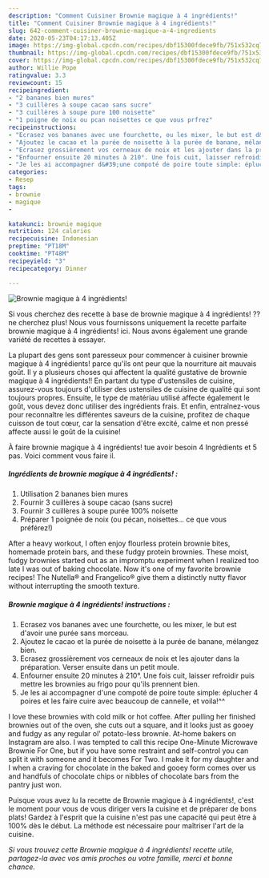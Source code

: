 ```yaml
---
description: "Comment Cuisiner Brownie magique à 4 ingrédients!"
title: "Comment Cuisiner Brownie magique à 4 ingrédients!"
slug: 642-comment-cuisiner-brownie-magique-a-4-ingredients
date: 2020-05-23T04:17:13.405Z
image: https://img-global.cpcdn.com/recipes/dbf15300fdece9fb/751x532cq70/brownie-magique-a-4-ingredients-photo-principale-de-la-recette.jpg
thumbnail: https://img-global.cpcdn.com/recipes/dbf15300fdece9fb/751x532cq70/brownie-magique-a-4-ingredients-photo-principale-de-la-recette.jpg
cover: https://img-global.cpcdn.com/recipes/dbf15300fdece9fb/751x532cq70/brownie-magique-a-4-ingredients-photo-principale-de-la-recette.jpg
author: Willie Pope
ratingvalue: 3.3
reviewcount: 15
recipeingredient:
- "2 bananes bien mures"
- "3 cuillères à soupe cacao sans sucre"
- "3 cuillères à soupe pure 100 noisette"
- "1 poigne de noix ou pcan noisettes ce que vous prfrez"
recipeinstructions:
- "Ecrasez vos bananes avec une fourchette, ou les mixer, le but est d&#39;avoir une purée sans morceau."
- "Ajoutez le cacao et la purée de noisette à la purée de banane, mélangez bien."
- "Ecrasez grossièrement vos cerneaux de noix et les ajouter dans la préparation. Verser ensuite dans un petit moule."
- "Enfourner ensuite 20 minutes à 210°. Une fois cuit, laisser refroidir puis mettre les brownies au frigo pour qu&#39;ils prennent bien."
- "Je les ai accompagner d&#39;une compoté de poire toute simple: éplucher 4 poires et les faire cuire avec beaucoup de cannelle, et voila!^^"
categories:
- Resep
tags:
- brownie
- magique
- 

katakunci: brownie magique  
nutrition: 124 calories
recipecuisine: Indonesian
preptime: "PT18M"
cooktime: "PT48M"
recipeyield: "3"
recipecategory: Dinner

---
```



![Brownie magique à 4 ingrédients!](https://img-global.cpcdn.com/recipes/dbf15300fdece9fb/751x532cq70/brownie-magique-a-4-ingredients-photo-principale-de-la-recette.jpg)

Si vous cherchez des recette à base de brownie magique à 4 ingrédients! ?? ne cherchez plus! Nous vous fournissons uniquement la recette parfaite brownie magique à 4 ingrédients! ici. Nous avons également une grande variété de recettes à essayer.

La plupart des gens sont paresseux pour commencer à cuisiner brownie magique à 4 ingrédients! parce qu'ils ont peur que la nourriture ait mauvais goût. Il y a plusieurs choses qui affectent la qualité gustative de brownie magique à 4 ingrédients!! En partant du type d'ustensiles de cuisine, assurez-vous toujours d'utiliser des ustensiles de cuisine de qualité qui sont toujours propres. Ensuite, le type de matériau utilisé affecte également le goût, vous devez donc utiliser des ingrédients frais. Et enfin, entraînez-vous pour reconnaître les différentes saveurs de la cuisine, profitez de chaque cuisson de tout cœur, car la sensation d'être excité, calme et non pressé affecte aussi le goût de la cuisine!

<!--inarticleads1-->

À faire brownie magique à 4 ingrédients! tue avoir besoin 4 Ingrédients et 5 pas. Voici comment vous faire il.

##### Ingrédients de brownie magique à 4 ingrédients! :

1. Utilisation 2 bananes bien mures
1. Fournir 3 cuillères à soupe cacao (sans sucre)
1. Fournir 3 cuillères à soupe purée 100% noisette
1. Préparer 1 poignée de noix (ou pécan, noisettes... ce que vous préférez!)


After a heavy workout, I often enjoy flourless protein brownie bites, homemade protein bars, and these fudgy protein brownies. These moist, fudgy brownies started out as an impromptu experiment when I realized too late I was out of baking chocolate. Now it&#39;s one of my favorite brownie recipes! The Nutella® and Frangelico® give them a distinctly nutty flavor without interrupting the smooth texture. 

<!--inarticleads2-->

##### Brownie magique à 4 ingrédients! instructions :

1. Ecrasez vos bananes avec une fourchette, ou les mixer, le but est d&#39;avoir une purée sans morceau.
1. Ajoutez le cacao et la purée de noisette à la purée de banane, mélangez bien.
1. Ecrasez grossièrement vos cerneaux de noix et les ajouter dans la préparation. Verser ensuite dans un petit moule.
1. Enfourner ensuite 20 minutes à 210°. Une fois cuit, laisser refroidir puis mettre les brownies au frigo pour qu&#39;ils prennent bien.
1. Je les ai accompagner d&#39;une compoté de poire toute simple: éplucher 4 poires et les faire cuire avec beaucoup de cannelle, et voila!^^


I love these brownies with cold milk or hot coffee. After pulling her finished brownies out of the oven, she cuts out a square, and it looks just as gooey and fudgy as any regular ol&#39; potato-less brownie. At-home bakers on Instagram are also. I was tempted to call this recipe One-Minute Microwave Brownie For One, but if you have some restraint and self-control you can split it with someone and it becomes For Two. I make it for my daughter and I when a craving for chocolate in the baked and gooey form comes over us and handfuls of chocolate chips or nibbles of chocolate bars from the pantry just won. 

<!--inarticleads1-->

<p>
Puisque vous avez lu la recette de Brownie magique à 4 ingrédients!, c'est le moment pour vous de vous diriger vers la cuisine et de préparer de bons plats! Gardez à l'esprit que la cuisine n'est pas une capacité qui peut être à 100% dès le début. La méthode est nécessaire pour maîtriser l'art de la cuisine.
</p>

<p>
<i>Si vous trouvez cette Brownie magique à 4 ingrédients! recette utile, partagez-la avec vos amis proches ou votre famille, merci et bonne chance.</i>
</p>
